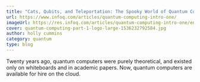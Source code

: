 ```yaml
---
title: "Cats, Qubits, and Teleportation: The Spooky World of Quantum Computation (Part One) "
url: https://www.infoq.com/articles/quantum-computing-intro-one/
imageUrl: https://res.infoq.com/articles/quantum-computing-intro-one/en/headerimage/quantum-computing-part-1-logo-large-1536232792584.jpg
cover: quantum-computing-part-1-logo-large-1536232792584.jpg
author: holly cummins
category: quantum
type: blog
---
```


Twenty years ago, quantum computers were purely theoretical, and existed only on whiteboards and in academic papers. Now, quantum computers are available for hire on the cloud.
